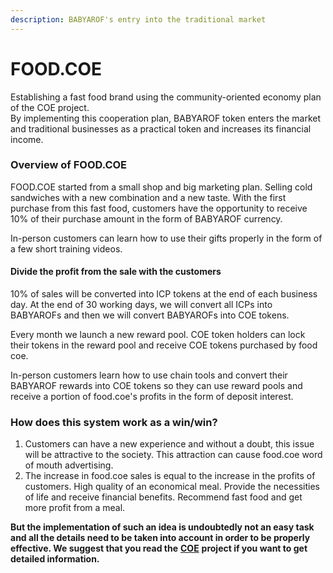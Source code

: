 ```yaml
---
description: BABYAROF's entry into the traditional market
---
```


# FOOD.COE

Establishing a fast food brand using the community-oriented economy plan of the COE project.\
By implementing this cooperation plan, BABYAROF token enters the market and traditional businesses as a practical token and increases its financial income.

### Overview of FOOD.COE

FOOD.COE started from a small shop and big marketing plan. Selling cold sandwiches with a new combination and a new taste. With the first purchase from this fast food, customers have the opportunity to receive 10% of their purchase amount in the form of BABYAROF currency.

In-person customers can learn how to use their gifts properly in the form of a few short training videos.

#### Divide the profit from the sale with the customers

10% of sales will be converted into ICP tokens at the end of each business day. At the end of 30 working days, we will convert all ICPs into BABYAROFs and then we will convert BABYAROFs into COE tokens.

Every month we launch a new reward pool. COE token holders can lock their tokens in the reward pool and receive COE tokens purchased by food coe.

In-person customers learn how to use chain tools and convert their BABYAROF rewards into COE tokens so they can use reward pools and receive a portion of food.coe's profits in the form of deposit interest.

### How does this system work as a win/win?

1. Customers can have a new experience and without a doubt, this issue will be attractive to the society. This attraction can cause food.coe word of mouth advertising.
2. The increase in food.coe sales is equal to the increase in the profits of customers. High quality of an economical meal. Provide the necessities of life and receive financial benefits. Recommend fast food and get more profit from a meal.

**But the implementation of such an idea is undoubtedly not an easy task and all the details need to be taken into account in order to be properly effective. We suggest that you read the** [**COE**](https://coe-co.gitbook.io/coe-project-white-paper/) **project if you want to get detailed information.**
